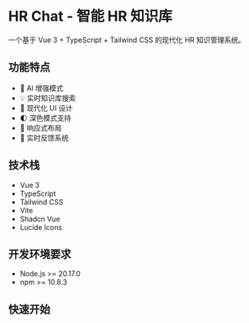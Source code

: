 # HR Chat - 智能 HR 知识库

一个基于 Vue 3 + TypeScript + Tailwind CSS 的现代化 HR 知识管理系统。

## 功能特点

- 🤖 AI 增强模式
- 💡 实时知识库搜索
- 🎨 现代化 UI 设计
- 🌓 深色模式支持
- 📱 响应式布局
- 🔄 实时反馈系统

## 技术栈

- Vue 3
- TypeScript
- Tailwind CSS
- Vite
- Shadcn Vue
- Lucide Icons

## 开发环境要求

- Node.js >= 20.17.0
- npm >= 10.8.3

## 快速开始
